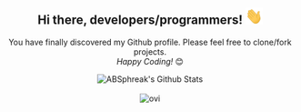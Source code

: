 <div align="center">
<h2> Hi there, developers/programmers! <img src="https://github.com/ABSphreak/ABSphreak/blob/master/gifs/Hi.gif" width="30px"></h2>
</div>

<div align="center">
  
You have finally discovered my Github profile.
Please feel free to clone/fork projects. <br>
<i>Happy Coding!</i> 😊

</div>
  
<div align="center">
<img src="https://github-readme-stats.vercel.app/api?username=Damai-SHAKTI&include_all_commits=true&count_private=true&show_icons=true&line_height=20&title_color=7A7ADB&icon_color=2234AE&text_color=D3D3D3&bg_color=0,000000,130F40" alt="ABSphreak's Github Stats">
</div>
<br>
<div align="center">
<img src="https://github-readme-stats.vercel.app/api/top-langs?username=Damai-SHAKTI&show_icons=true&locale=en&layout=compact&theme=chartreuse-dark" alt="ovi" />
<div>
